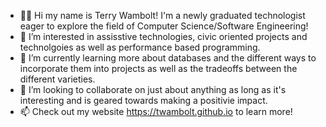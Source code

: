 - 👋🏽 Hi my name is Terry Wambolt! I'm a newly graduated technologist eager to explore the field of Computer Science/Software Engineering!
- 👀 I’m interested in assisstive technologies, civic oriented projects and technolgoies as well as performance based programming.
- 🌱 I’m currently learning more about databases and the different ways to incorporate them into projects as well as the tradeoffs between the different varieties.
- 🤝 I’m looking to collaborate on just about anything as long as it's interesting and is geared towards making a positivie impact.
- 📫 Check out my website https://twambolt.github.io to learn more! 


<!---
twambolt/twambolt is a ✨ special ✨ repository because its `README.md` (this file) appears on your GitHub profile.
You can click the Preview link to take a look at your changes.
--->
